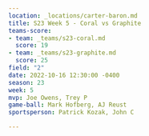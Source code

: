 ```yaml
---
location: _locations/carter-baron.md
title: S23 Week 5 - Coral vs Graphite
teams-score:
- team: _teams/s23-coral.md
  score: 19
- team: _teams/s23-graphite.md
  score: 25
field: "2"
date: 2022-10-16 12:30:00 -0400
season: 23
week: 5
mvp: Joe Owens, Trey P
game-ball: Mark Hofberg, AJ Reust
sportsperson: Patrick Kozak, John C

---
```

